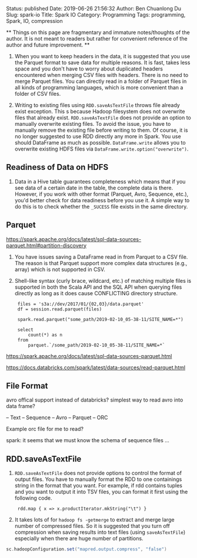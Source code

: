 Status: published
Date: 2019-06-26 21:56:32
Author: Ben Chuanlong Du
Slug: spark-io
Title: Spark IO
Category: Programming
Tags: programming, Spark, IO, compression

**
Things on this page are
fragmentary and immature notes/thoughts of the author.
It is not meant to readers
but rather for convenient reference of the author and future improvement.
**

1. When you want to keep headers in the data,
    it is suggested that you use the Parquet format to save data for multiple reasons.
    It is fast, takes less space
    and you don't have to worry about duplicated headers encountered when merging CSV files with headers.
    There is no need to merge Parquet files.
    You can directly read in a folder of Parquet files in all kinds of programming languages,
    which is more convenient than a folder of CSV files.

2. Writing to existing files using `RDD.saveAsTextFile` throws file already exist exception.
    This s because Hadoop filesystem does not overwrite files that already exist.
    `RDD.saveAsTextFile` does not provide an option to manually overwrite existing files.
    To avoid the issue,
    you have to manually remove the existing file before writing to them.
    Of course,
    it is no longer suggested to use RDD directly any more in Spark.
    You use should DataFrame as much as possible.
    `DataFrame.write` allows you to overwrite existing HDFS files via `DataFrame.write.option("overwrite")`.

## Readiness of Data on HDFS

1. Data in a Hive table guarantees completeness
    which means that if you see data of a certain date in the table,
    the complete data is there.
    However, if you work with other format (Parquet, Avro, Sequence, etc.),
    you'd better check for data readiness before you use it.
    A simple way to do this is to check whether the `_SUCESS` file exists in the same directory.


## Parquet

https://spark.apache.org/docs/latest/sql-data-sources-parquet.html#partition-discovery

1. You have issues saving a DataFrame read in from Parquet to a CSV file.
    The reason is that Parquet support more complex data structures (e.g., array)
    which is not supported in CSV.

2. Shell-like syntax (curly brace, wildcard, etc.) of matching multiple files is supported in both the Scala API
    and the SQL API when querying files directly
    as long as it does cause CONFLICTING directory structure.


        files = 's3a://dev/2017/01/{02,03}/data.parquet'
        df = session.read.parquet(files)

        spark.read.parquet("some_path/2019-02-10_05-38-11/SITE_NAME=*")

        select
            count(*) as n
        from
            parquet.`/some_path/2019-02-10_05-38-11/SITE_NAME=*`

https://spark.apache.org/docs/latest/sql-data-sources-parquet.html

https://docs.databricks.com/spark/latest/data-sources/read-parquet.html

## File Format

avro offical support instead of databricks? simplest way to read avro into data frame?

– Text – Sequence – Avro – Parquet – ORC

Example orc file for me to read?

spark: it seems that we must know the schema of sequence files ...


## RDD.saveAsTextFile

1. `RDD.saveAsTextFile` does not provide options to control the format of output files.
    You have to manually format the RDD to one containings string in the format that you want.
    For example,
    if rdd contains tuples and you want to output it into TSV files,
    you can format it first using the following code.

        rdd.map { x => x.productIterator.mkString("\t") }

2. It takes lots of for `hadoop fs -getmerge`
    to extract and merge large number of compressed files.
    So it is suggested that you turn off compression
    when saving results into text files (using `saveAsTextFile`)
    especially when there are huge number of partitions.

```scala
sc.hadoopConfiguration.set("mapred.output.compress", "false")
```
